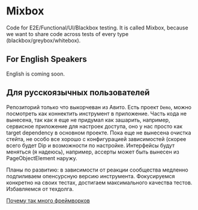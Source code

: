 # Mixbox

Code for E2E/Functional/UI/Blackbox testing. It is called Mixbox, because we want to share code across tests of every type (blackbox/greybox/whitebox).

## For English Speakers

English is coming soon.

## Для русскоязычных пользователей

Репозиторий только что выкорчеван из Авито. Есть проект `Demo`, можно посмотреть как коннектить инструмент в приложение. Часть кода не вынесена, так как я еще не придумал как зашарить, например, сервисное приложение для настроек доступа, оно у нас просто как target dependency в основном проекте. Пока еще не вынесена очистка стейта, не особо все хорошо с конфигурацией зависимостей (скорее всего будет Dip и возможности по настройке. Интерфейсы будут меняться (я надеюсь), например, ассерты может быть вынесен из PageObjectElement наружу.

Планы по развитию: в зависимости от реакции сообщества медленно подпиливаем опенсурсную версию инструмента. Фокусируемся конкретно на своих тестах, достигаем максимального качества тестов. Избавляемся от техдолга.

[Почему так много фреймворков](Docs/Frameworks.md)